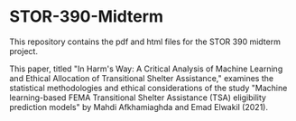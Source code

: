 # STOR-390-Midterm
This repository contains the pdf and html files for the STOR 390 midterm project.

This paper, titled "In Harm's Way: A Critical Analysis of Machine Learning and Ethical Allocation of Transitional Shelter Assistance," examines the statistical methodologies and ethical considerations of the study "Machine learning-based FEMA Transitional Shelter Assistance (TSA) eligibility prediction models" by Mahdi Afkhamiaghda and Emad Elwakil (2021). 
